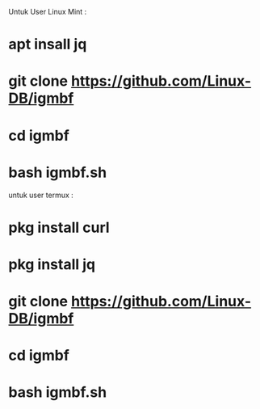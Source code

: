 Untuk User Linux Mint :
# apt insall jq
# git clone https://github.com/Linux-DB/igmbf
# cd igmbf
# bash igmbf.sh

untuk user termux :
# pkg install curl
# pkg install jq
# git clone https://github.com/Linux-DB/igmbf
# cd igmbf
# bash igmbf.sh
